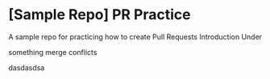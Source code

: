 # [Sample Repo] PR Practice
A sample repo for practicing how to create Pull Requests
Introduction 
Under

something merge conflicts

dasdasdsa